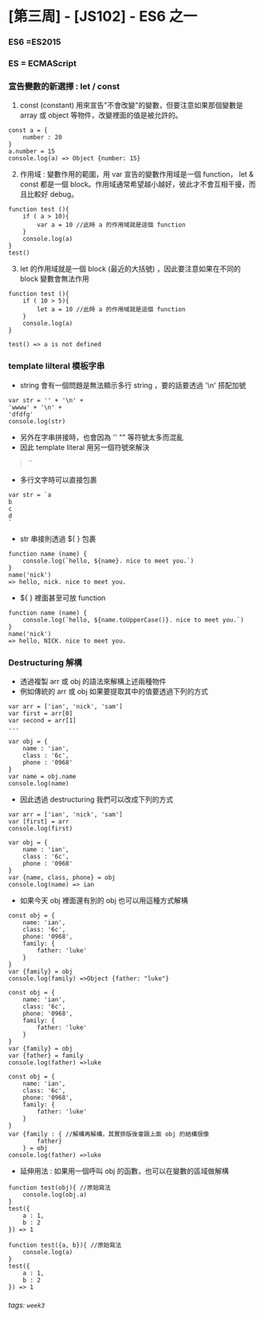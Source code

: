 # [第三周] - [JS102] - ES6 之一
### ES6 =ES2015
### ES = ECMAScript
### 宣告變數的新選擇 : let / const
1. const (constant)
用來宣告"不會改變"的變數，但要注意如果那個變數是 array 或 object 等物件，改變裡面的值是被允許的。
```javascript=
const a = {
    number : 20
}
a.number = 15
console.log(a) => Object {number: 15}
```
2. 作用域 : 變數作用的範圍，用 var 宣告的變數作用域是一個 function， let & const 都是一個 block。作用域通常希望越小越好，彼此才不會互相干擾，而且比較好 debug。
```javascript=
function test (){
    if ( a > 10){
        var a = 10 //此時 a 的作用域就是這個 function
    }
    console.log(a)
}
test()
```
3. let 的作用域就是一個 block (最近的大括號) ，因此要注意如果在不同的 block 變數會無法作用
```javascript=
function test (){
    if ( 10 > 5){
        let a = 10 //此時 a 的作用域就是這個 function
    }
    console.log(a)
}

test() => a is not defined
```
### template lilteral 模板字串
- string 會有一個問題是無法顯示多行 string ，要的話要透過 '\n' 搭配加號
```javascript=
var str = '' + '\n' +
'wwww' + '\n' +
'dfdfg' 
console.log(str)
```
- 另外在字串拼接時，也會因為 '' "" 等符號太多而混亂
- 因此 template literal 用另一個符號來解決
> `` 
- 多行文字時可以直接包裹
```javascript=
var str = `a
b
c
d
`
```
- str 串接則透過 ${  } 包裹
```javascript=
function name (name) {
    console.log(`hello, ${name}. nice to meet you.`)
}
name('nick')
=> hello, nick. nice to meet you.
```
- ${  } 裡面甚至可放 function
```javascript=
function name (name) {
    console.log(`hello, ${name.toUpperCase()}. nice to meet you.`)
}
name('nick')
=> hello, NICK. nice to meet you.
```
### Destructuring 解構
- 透過複製 arr 或 obj 的語法來解構上述兩種物件
- 例如傳統的 arr 或 obj 如果要提取其中的值要透過下列的方式
```javascript=
var arr = ['ian', 'nick', 'sam']
var first = arr[0]
var second = arr[1]
...
```
```javascript=
var obj = {
    name : 'ian',
    class : '6c',
    phone : '0968'
}
var name = obj.name
console.log(name)
```
- 因此透過 destructuring 我們可以改成下列的方式
```javascript=
var arr = ['ian', 'nick', 'sam']
var [first] = arr
console.log(first)
```
```javascript=
var obj = {
    name : 'ian',
    class : '6c',
    phone : '0968'
}
var {name, class, phone} = obj
console.log(name) => ian

```
- 如果今天 obj 裡面還有別的 obj 也可以用這種方式解構
```javascript=
const obj = {
    name: 'ian',
    class: '6c',
    phone: '0968',
    family: {
        father: 'luke'
    }
}
var {family} = obj
console.log(family) =>Object {father: "luke"}
```
```javascript=
const obj = {
    name: 'ian',
    class: '6c',
    phone: '0968',
    family: {
        father: 'luke'
    }
}
var {family} = obj
var {father} = family
console.log(father) =>luke
```
```javascript=
const obj = {
    name: 'ian',
    class: '6c',
    phone: '0968',
    family: {
        father: 'luke'
    }
}
var {family : { //解構再解構，其實排版後會跟上面 obj 的結構很像
        father}
    } = obj
console.log(father) =>luke
```
- 延伸用法 : 如果用一個呼叫 obj 的函數，也可以在變數的區域做解構
```javascript=
function test(obj){ //原始寫法
    console.log(obj.a)
}
test({
    a : 1,
    b : 2
}) => 1
```
```javascript=
function test({a, b}){ //原始寫法
    console.log(a)
}
test({
    a : 1,
    b : 2
}) => 1
```
























###### tags: `week3`